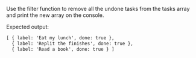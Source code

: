 Use the filter function to remove all the undone tasks from the tasks array and print the new array on the console.

Expected output:

```md
[ { label: 'Eat my lunch', done: true },
  { label: 'Replit the finishes', done: true },
  { label: 'Read a book', done: true } ]
```